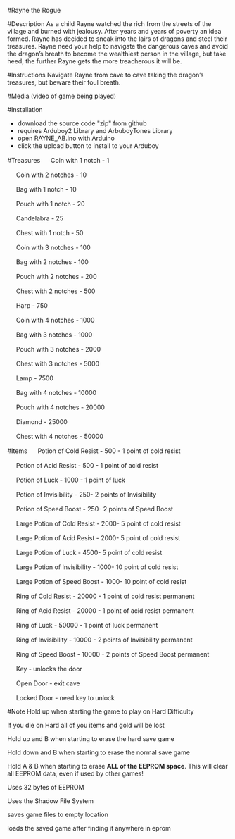 #Rayne the Rogue

#Description
As a child Rayne watched the rich from the streets of the village and burned with jealousy. After years and years of poverty an idea formed. Rayne has decided to sneak into the lairs of dragons and steel their treasures. Rayne need your help to navigate the dangerous caves and avoid the dragon’s breath to become the wealthiest person in the village, but take heed, the further Rayne gets the more treacherous it will be. 

#Instructions
Navigate Rayne from cave to cave taking the dragon’s treasures, but beware their foul breath.

#Media
(video of game being played)

#Installation
- download the source code "zip" from github
- requires Arduboy2 Library and ArbuboyTones Library
- open RAYNE_AB.ino with Arduino
- click the upload button to install to your Arduboy

#Treasures
<img src="https://raw.githubusercontent.com/shdwwzrd/RAYNE_THE_ROGUE/master/sprites/coin1.png" width="16" height="16"> Coin with 1 notch - 1

<img src="https://raw.githubusercontent.com/shdwwzrd/RAYNE_THE_ROGUE/master/sprites/coin2.png" width="16" height="16"> Coin with 2 notches - 10

<img src="https://raw.githubusercontent.com/shdwwzrd/RAYNE_THE_ROGUE/master/sprites/bag1.png" width="16" height="16"> Bag with 1 notch - 10

<img src="https://raw.githubusercontent.com/shdwwzrd/RAYNE_THE_ROGUE/master/sprites/pouch1.png" width="16" height="16"> Pouch with 1 notch - 20

<img src="https://raw.githubusercontent.com/shdwwzrd/RAYNE_THE_ROGUE/master/sprites/candleabra.png" width="16" height="16"> Candelabra - 25

<img src="https://raw.githubusercontent.com/shdwwzrd/RAYNE_THE_ROGUE/master/sprites/chest1.png" width="16" height="16"> Chest with 1 notch - 50

<img src="https://raw.githubusercontent.com/shdwwzrd/RAYNE_THE_ROGUE/master/sprites/coin3.png" width="16" height="16"> Coin with 3 notches - 100

<img src="https://raw.githubusercontent.com/shdwwzrd/RAYNE_THE_ROGUE/master/sprites/bag2.png" width="16" height="16"> Bag with 2 notches - 100

<img src="https://raw.githubusercontent.com/shdwwzrd/RAYNE_THE_ROGUE/master/sprites/pouch2.png" width="16" height="16"> Pouch with 2 notches - 200

<img src="https://raw.githubusercontent.com/shdwwzrd/RAYNE_THE_ROGUE/master/sprites/chest2.png" width="16" height="16"> Chest with 2 notches - 500

<img src="https://raw.githubusercontent.com/shdwwzrd/RAYNE_THE_ROGUE/master/sprites/harp.png" width="16" height="16"> Harp - 750

<img src="https://raw.githubusercontent.com/shdwwzrd/RAYNE_THE_ROGUE/master/sprites/coin4.png" width="16" height="16"> Coin with 4 notches - 1000

<img src="https://raw.githubusercontent.com/shdwwzrd/RAYNE_THE_ROGUE/master/sprites/bag3.png" width="16" height="16"> Bag with 3 notches - 1000

<img src="https://raw.githubusercontent.com/shdwwzrd/RAYNE_THE_ROGUE/master/sprites/pouch3.png" width="16" height="16"> Pouch with 3 notches - 2000

<img src="https://raw.githubusercontent.com/shdwwzrd/RAYNE_THE_ROGUE/master/sprites/chest3.png" width="16" height="16"> Chest with 3 notches - 5000

<img src="https://raw.githubusercontent.com/shdwwzrd/RAYNE_THE_ROGUE/master/sprites/lamp.png" width="16" height="16"> Lamp - 7500

<img src="https://raw.githubusercontent.com/shdwwzrd/RAYNE_THE_ROGUE/master/sprites/bag4.png" width="16" height="16"> Bag with 4 notches - 10000

<img src="https://raw.githubusercontent.com/shdwwzrd/RAYNE_THE_ROGUE/master/sprites/pouch4.png" width="16" height="16"> Pouch with 4 notches - 20000

<img src="https://raw.githubusercontent.com/shdwwzrd/RAYNE_THE_ROGUE/master/sprites/diamond.png" width="16" height="16"> Diamond - 25000

<img src="https://raw.githubusercontent.com/shdwwzrd/RAYNE_THE_ROGUE/master/sprites/chest4.png" width="16" height="16"> Chest with 4 notches - 50000

#Items
<img src="https://raw.githubusercontent.com/shdwwzrd/RAYNE_THE_ROGUE/master/sprites/small_potion_c.png" width="16" height="16"> Potion of Cold Resist - 500 - 1 point of cold resist

<img src="https://raw.githubusercontent.com/shdwwzrd/RAYNE_THE_ROGUE/master/sprites/small_potion_a.png" width="16" height="16"> Potion of Acid Resist - 500 - 1 point of acid resist

<img src="https://raw.githubusercontent.com/shdwwzrd/RAYNE_THE_ROGUE/master/sprites/small_potion_l.png" width="16" height="16"> Potion of Luck - 1000 - 1 point of luck

<img src="https://raw.githubusercontent.com/shdwwzrd/RAYNE_THE_ROGUE/master/sprites/small_potion_i.png" width="16" height="16"> Potion of Invisibility - 250- 2 points of Invisibility

<img src="https://raw.githubusercontent.com/shdwwzrd/RAYNE_THE_ROGUE/master/sprites/small_potion_p.png" width="16" height="16"> Potion of Speed Boost - 250- 2 points of Speed Boost 

<img src="https://raw.githubusercontent.com/shdwwzrd/RAYNE_THE_ROGUE/master/sprites/cpotion.png" width="16" height="16"> Large Potion of Cold Resist - 2000- 5 point of cold resist

<img src="https://raw.githubusercontent.com/shdwwzrd/RAYNE_THE_ROGUE/master/sprites/apotion.png" width="16" height="16"> Large Potion of Acid Resist - 2000- 5 point of cold resist

<img src="https://raw.githubusercontent.com/shdwwzrd/RAYNE_THE_ROGUE/master/sprites/lpotion.png" width="16" height="16"> Large Potion of Luck - 4500- 5 point of cold resist

<img src="https://raw.githubusercontent.com/shdwwzrd/RAYNE_THE_ROGUE/master/sprites/ipotion.png" width="16" height="16"> Large Potion of Invisibility - 1000- 10 point of cold resist

<img src="https://raw.githubusercontent.com/shdwwzrd/RAYNE_THE_ROGUE/master/sprites/ppotion.png" width="16" height="16"> Large Potion of Speed Boost - 1000- 10 point of cold resist

<img src="https://raw.githubusercontent.com/shdwwzrd/RAYNE_THE_ROGUE/master/sprites/cring.png" width="16" height="16"> Ring of Cold Resist - 20000 - 1 point of cold resist permanent

<img src="https://raw.githubusercontent.com/shdwwzrd/RAYNE_THE_ROGUE/master/sprites/aring.png" width="16" height="16"> Ring of Acid Resist - 20000 - 1 point of acid resist permanent

<img src="https://raw.githubusercontent.com/shdwwzrd/RAYNE_THE_ROGUE/master/sprites/lring.png" width="16" height="16"> Ring of Luck - 50000 - 1 point of luck permanent

<img src="https://raw.githubusercontent.com/shdwwzrd/RAYNE_THE_ROGUE/master/sprites/iring.png" width="16" height="16"> Ring of Invisibility - 10000 - 2 points of Invisibility permanent

<img src="https://raw.githubusercontent.com/shdwwzrd/RAYNE_THE_ROGUE/master/sprites/pring.png" width="16" height="16"> Ring of Speed Boost - 10000 - 2 points of Speed Boost permanent 

<img src="https://raw.githubusercontent.com/shdwwzrd/RAYNE_THE_ROGUE/master/sprites/key.png" width="16" height="16"> Key - unlocks the door

<img src="https://raw.githubusercontent.com/shdwwzrd/RAYNE_THE_ROGUE/master/sprites/opendoor.png" width="16" height="16"> Open Door - exit cave

<img src="https://raw.githubusercontent.com/shdwwzrd/RAYNE_THE_ROGUE/master/sprites/closeddoor.png" width="16" height="16"> Locked Door - need key to unlock

#Note
 Hold up when starting the game to play on Hard Difficulty
 
 If you die on Hard all of you items and gold will be lost
 
 Hold up and B when starting to erase the hard save game
 
 Hold down and B when starting to erase the normal save game
 
 Hold A & B when starting to erase **ALL of the EEPROM space**.
 This will clear all EEPROM data, even if used by other games!
 
 Uses 32 bytes of EEPROM
 
 Uses the Shadow File System
 
  saves game files to empty location
  
  loads the saved game after finding it anywhere in eprom  

